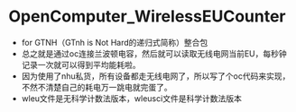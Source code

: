# OpenComputer_WirelessEUCounter
- for GTNH（GTnh is Not Hard的递归式简称）整合包
- 总之就是通过oc连接兰波顿电容，然后就可以读取无线电网当前EU，每秒钟记录一次就可以得到平均能耗啦。
- 因为使用了nhu私货，所有设备都走无线电网了，所以写了个oc代码来实现，不然不清楚自己的耗电万一跳电就完蛋了。
- wleu文件是无科学计数法版本，wleusci文件是科学计数法版本

